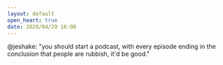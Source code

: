```yaml
---
layout: default
open_heart: true
date: 2020/04/29 16:00
---
```


@jeshake: "you should start a podcast, with every episode ending in the conclusion that people are rubbish, it'd be good."
